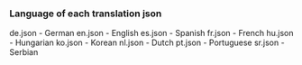 ### Language of each translation json
de.json - German
en.json - English
es.json - Spanish
fr.json - French
hu.json - Hungarian
ko.json - Korean
nl.json - Dutch
pt.json - Portuguese
sr.json - Serbian